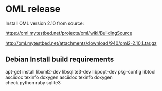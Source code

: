 OML release
===========


Install OML version 2.10 from source:

https://oml.mytestbed.net/projects/oml/wiki/BuildingSource

http://oml.mytestbed.net/attachments/download/940/oml2-2.10.1.tar.gz


Debian Install build requirements
---------------------------------

apt-get install libxml2-dev libsqlite3-dev libpopt-dev pkg-config libtool \
        asciidoc texinfo doxygen asciidoc texinfo doxygen  \
        check python ruby sqlite3

